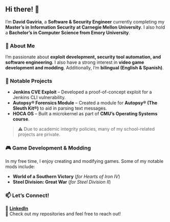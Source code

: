 ## Hi there! 👋  

I’m **David Gaviria**, a **Software & Security Engineer** currently completing my **Master’s in Information Security at Carnegie Mellon University**. I also hold a **Bachelor’s in Computer Science from Emory University**.  

### 🔹 About Me  
I’m passionate about **exploit development, security tool automation, and software engineering**. I also have a strong interest in **video game development and modding**. Additionally, I’m **bilingual (English & Spanish)**.  

### 🚀 Notable Projects  
- **Jenkins CVE Exploit** – Developed a proof-of-concept exploit for a Jenkins CLI vulnerability.  
- **Autopsy® Forensics Module** – Created a module for **Autopsy® (The Sleuth Kit®)** to aid in parsing text messages.  
- **HOCA OS** – Built a microkernel as part of **CMU’s Operating Systems course**.  

> ⚠️ Due to academic integrity policies, many of my school-related projects are private.  

### 🎮 Game Development & Modding  
In my free time, I enjoy creating and modifying games. Some of my notable mods include:  
- **World of a Southern Victory** (*for Hearts of Iron IV*)  
- **Steel Division: Great War** (*for Steel Division II*)  

### 📫 Let’s Connect!  
🔗 [**LinkedIn**](https://www.linkedin.com/in/davidmgaviria/)  
📂 Check out my repositories and feel free to reach out!  


<!--
**davidmgaviria/davidmgaviria** is a ✨ _special_ ✨ repository because its `README.md` (this file) appears on your GitHub profile.

Here are some ideas to get you started:

- 🔭 I’m currently working on ...
- 🌱 I’m currently learning ...
- 👯 I’m looking to collaborate on ...
- 🤔 I’m looking for help with ...
- 💬 Ask me about ...
- 📫 How to reach me: ...
- 😄 Pronouns: ...
- ⚡ Fun fact: ...
-->
